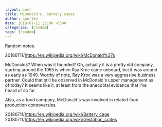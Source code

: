 ```yaml
---
layout: post
title: McDonald's, battery cages
author: quorten
date: 2018-07-11 22:00 -0500
categories: [random]
tags: [random]
---
```


Random notes.

20180711/https://en.wikipedia.org/wiki/McDonald%27s

McDonalds?  When was it founded?  Oh, actually it is a pretty old
company, starting around the 1955 is when Ray Kroc came onboard, but
it was around as early as 1940.  Worthy of note, Ray Kroc was a very
aggressive business partner.  Could that still be observed in
McDonald's upper management as of today?  It seems like it, at least
from the anecdotal evidence that I've heard of so far.

Also, as a food company, McDonald's was involved in related food
production controversies.

20180711/https://en.wikipedia.org/wiki/Battery_cage
20180711/https://en.wikipedia.org/wiki/Gestation_crates
